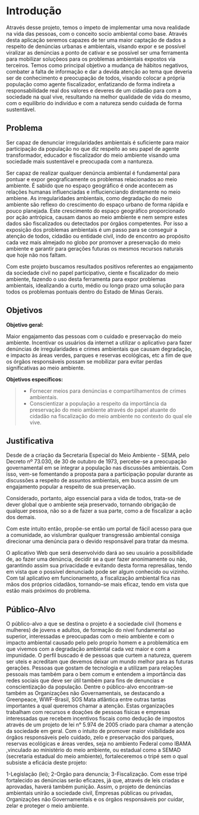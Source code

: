 # Introdução

   Através desse projeto, temos o ímpeto de implementar uma nova realidade na vida das pessoas, com o conceito socio ambiental como base. Através desta aplicação seremos capazes de ter uma maior captação de dados a respeito de denúncias urbanas e ambientais, visando expor e se possível viralizar as denúncias a ponto de cativar e se possível ser uma ferramenta para mobilizar soluçõeos para os problemas ambientais expostos via terceiros. Temos como principal objetivo a mudança de hábitos negativos, combater a falta de informação e dar a devida atenção ao tema que deveria ser de conhecimento e preocupação de todos, visando colocar a própria população como agente fiscalizador, enfatizando de forma indireta a responsabilidade real dos valores e deveres de um cidadão para com a sociedade na qual vive, resultando na melhor qualidade de vida do mesmo, com o equilíbrio do indivíduo  e com a natureza sendo cuidada de forma sustentável.


## Problema

Ser capaz de denunciar irregularidades ambientais é suficiente para maior participação da população no que diz respeito ao seu papel de agente transformador, educador e fiscalizador do meio ambiente visando uma sociedade mais sustentável e preocupada com a nantureza.

Ser capaz de realizar qualquer denúncia ambiental é fundamental para pontuar e expor geograficamente os problemas relacionados ao meio ambiente. É sabido que no espaço geográfico é onde acontecem as relações humanas influenciadas e influcienciando diretamente no meio ambiene. As irregularidades ambientais, como degradação do meio ambiente são reflexo do crescimento do espaço urbano de forma rápida e pouco planejada. Este crescimento do espaço geográfico proporcionado por ação antrópica, causam danos ao meio ambiente e nem sempre estes dados são fiscalizados ou detectados por órgãos competentes. Por isso a exposição dos problemas ambientais é um passo para se conseguir a atenção de todos, cidadão ou entidade civil, indo de encontro ao propósito cada vez mais almejado no globo por promover a preservação do meio ambiente e garantir para gerações futuras os mesmos recursos naturais que hoje não nos faltam.

Com este projeto buscamos resultados positivos referentes ao engajamento da sociedade civil no papel participativo, ciente e fiscalizador do meio ambiente, fazendo o uso desta ferramenta para expor problemas ambientais, idealizando a curto, médio ou longo prazo uma solução para todos os problemas pontuais dentro do Estado de Minas Gerais.

## Objetivos

**Objetivo geral:** 

Maior engajamento das pessoas com o cuidado e preservação do meio ambiente. Incentivar os usuários da internet a utilizar o aplicativo para fazer denúncias de irregularidades e crimes ambientais que causam degradação, e impacto às áreas verdes, parques e reservas ecológicas, etc a fim de que os órgãos responsáveis possam se mobilizar para evitar perdas significativas ao meio ambiente. 

**Objetivos específicos:**

> - Fornecer meios para denúncias e compartilhamentos de crimes ambientais. 
> - Conscientizar a população a respeito da importância da preservação do meio ambiente através do papel atuante do cidadão na fiscalização do meio ambiente no contexto do qual ele vive.

## Justificativa

Desde de a criação da Secretaria Especial do Meio Ambiente - SEMA, pelo Decreto nº 73.030, de 30 de outubro de 1973, percebe-se a preocupação governamental em se integrar a população nas discussões ambientais. Com isso, vem-se fomentando a proposta para a participação popular durante as discussões a respeito de assuntos ambientais, em busca assim de um engajamento popular a respeito de sua preservação. 

Considerado, portanto, algo essencial para a vida de todos, trata-se de dever global que o ambiente seja preservado, tornando obrigação de qualquer pessoa, não so a de fazer a sua parte, como a de fiscalizar a ação dos demais. 

Com este intuito então, propõe-se então um portal de fácil acesso para que a comunidade, ao vislumbrar qualquer transgressão ambiental consiga direcionar uma denúncia para o devido responsável para tratar da mesma.

O aplicativo Web que será desenvolvido dará ao seu usuário a possibilidade de, ao fazer uma denúncia, decidir se a quer fazer anonimamente ou não, garantindo assim sua privacidade e evitando desta forma represálias, tendo em vista que o possível denunciado pode ser algum conhecido ou vizinho. 
Com tal aplicativo em funcionamento, a fiscalização ambiental fica nas mãos dos próprios cidadãos, tornando-se mais eficaz, tendo em vista que estão mais próximos do problema.


## Público-Alvo

O público-alvo a que se destina o projeto é a sociedade civil (homens e mulheres) de jovens e adultos, de formação do nível fundamental ao superior, interessadas e preocupadas com o meio ambiente e com o impacto ambiental causado pelo pelo proprio homem e a problemática em que vivemos com a degradação ambiental cada vez maior e com a impunidade. O perfil  buscado é de pessoas que curtem a natureza, querem ser uteis e acreditam que devemos deixar um mundo melhor para as futuras gerações. Pessoas que gostam de tecnologia e a utilizam para relações pessoais  mas também para o bem comum e entendem  a importância das redes sociais que deve ser útil também para fins de denuncias e conscientização da população.
Dentre o público-alvo encontram-se também  as Organizações não Governamentais, se destacando a Greenpeace, WWF-Brasil, SOS Mata atlântica entre outras tantas importantes a qual queremos chamar a atenção. Estas organizações trabalham com recursos e doações de pessoas físicas e empresas interessadas que recebem incentivos fiscais como dedução de impostos através de um projeto de lei n° 5.974 de 2005 criado para chamar a atenção da sociedade em geral.
Com o intuito de promover maior visibilidade aos órgãos responsáveis pelo cuidado,  zelo e preservação  dos parques, reservas ecológicas e áreas verdes, seja no ambiento Federal como IBAMA ,vinculado ao ministério do meio ambiente, ou estadual como a SEMAD (secretaria estadual do meio ambiente), fortaleceremos o tripé sem o qual subsiste a eficácia deste projeto:

1-Legislação (lei);
2-Orgão para denuncia;
3-Fiscalização.
Com esse tripé fortalecido as denúncias serão eficazes, já que, através de leis criadas e aprovadas, haverá também punição. Assim, o projeto de denúncias ambientais unirão a sociedade civil, Empresas públicas ou privadas, Organizações não Governamentais e os órgãos responsáveis por cuidar, zelar e proteger o meio ambiente.




